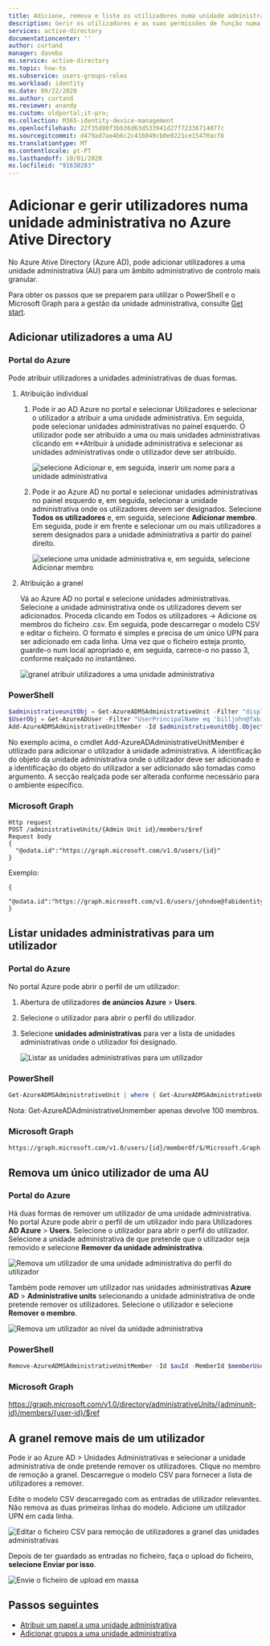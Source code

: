 ```yaml
---
title: Adicione, remova e liste os utilizadores numa unidade administrativa - Azure Ative Directory / Microsoft Docs
description: Gerir os utilizadores e as suas permissões de função numa unidade administrativa no Azure Ative Directory
services: active-directory
documentationcenter: ''
author: curtand
manager: daveba
ms.service: active-directory
ms.topic: how-to
ms.subservice: users-groups-roles
ms.workload: identity
ms.date: 09/22/2020
ms.author: curtand
ms.reviewer: anandy
ms.custom: oldportal;it-pro;
ms.collection: M365-identity-device-management
ms.openlocfilehash: 22f35d88f3bb36d63d533941d27f72336714077c
ms.sourcegitcommit: d479ad7ae4b6c2c416049cb0e0221ce15470acf6
ms.translationtype: MT
ms.contentlocale: pt-PT
ms.lasthandoff: 10/01/2020
ms.locfileid: "91630283"
---
```

# <a name="add-and-manage-users-in-an-administrative-unit-in-azure-active-directory"></a>Adicionar e gerir utilizadores numa unidade administrativa no Azure Ative Directory

No Azure Ative Directory (Azure AD), pode adicionar utilizadores a uma unidade administrativa (AU) para um âmbito administrativo de controlo mais granular.

Para obter os passos que se preparem para utilizar o PowerShell e o Microsoft Graph para a gestão da unidade administrativa, consulte [Get start](roles-admin-units-manage.md#get-started).

## <a name="add-users-to-an-au"></a>Adicionar utilizadores a uma AU

### <a name="azure-portal"></a>Portal do Azure

Pode atribuir utilizadores a unidades administrativas de duas formas.

1. Atribuição individual

    1. Pode ir ao AD Azure no portal e selecionar Utilizadores e selecionar o utilizador a atribuir a uma unidade administrativa. Em seguida, pode selecionar unidades administrativas no painel esquerdo. O utilizador pode ser atribuído a uma ou mais unidades administrativas clicando em **Atribuir à unidade administrativa e selecionar as unidades administrativas onde o utilizador deve ser atribuído.

       ![selecione Adicionar e, em seguida, inserir um nome para a unidade administrativa](./media/roles-admin-units-add-manage-users/assign-users-individually.png)

    1. Pode ir ao Azure AD no portal e selecionar unidades administrativas no painel esquerdo e, em seguida, selecionar a unidade administrativa onde os utilizadores devem ser designados. Selecione **Todos os utilizadores** e, em seguida, selecione **Adicionar membro**. Em seguida, pode ir em frente e selecionar um ou mais utilizadores a serem designados para a unidade administrativa a partir do painel direito.

        ![selecione uma unidade administrativa e, em seguida, selecione Adicionar membro](./media/roles-admin-units-add-manage-users/assign-to-admin-unit.png)

1. Atribuição a granel

    Vá ao Azure AD no portal e selecione unidades administrativas. Selecione a unidade administrativa onde os utilizadores devem ser adicionados. Proceda clicando em Todos os utilizadores -> Adicione os membros do ficheiro .csv. Em seguida, pode descarregar o modelo CSV e editar o ficheiro. O formato é simples e precisa de um único UPN para ser adicionado em cada linha. Uma vez que o ficheiro esteja pronto, guarde-o num local apropriado e, em seguida, carrece-o no passo 3, conforme realçado no instantâneo.

    ![granel atribuir utilizadores a uma unidade administrativa](./media/roles-admin-units-add-manage-users/bulk-assign-to-admin-unit.png)

### <a name="powershell"></a>PowerShell

```powershell
$administrativeunitObj = Get-AzureADMSAdministrativeUnit -Filter "displayname eq 'Test administrative unit 2'"
$UserObj = Get-AzureADUser -Filter "UserPrincipalName eq 'billjohn@fabidentity.onmicrosoft.com'"
Add-AzureADMSAdministrativeUnitMember -Id $administrativeunitObj.ObjectId -RefObjectId $UserObj.ObjectId
```

No exemplo acima, o cmdlet Add-AzureADAdministrativeUnitMember é utilizado para adicionar o utilizador à unidade administrativa. A identificação do objeto da unidade administrativa onde o utilizador deve ser adicionado e a identificação do objeto do utilizador a ser adicionado são tomadas como argumento. A secção realçada pode ser alterada conforme necessário para o ambiente específico.

### <a name="microsoft-graph"></a>Microsoft Graph

```http
Http request
POST /administrativeUnits/{Admin Unit id}/members/$ref
Request body
{
  "@odata.id":"https://graph.microsoft.com/v1.0/users/{id}"
}
```

Exemplo:

```http
{
  "@odata.id":"https://graph.microsoft.com/v1.0/users/johndoe@fabidentity.com"
}
```

## <a name="list-administrative-units-for-a-user"></a>Listar unidades administrativas para um utilizador

### <a name="azure-portal"></a>Portal do Azure

No portal Azure pode abrir o perfil de um utilizador:

1. Abertura de utilizadores **de anúncios Azure**  >  **Users**.

1. Selecione o utilizador para abrir o perfil do utilizador.

1. Selecione **unidades administrativas** para ver a lista de unidades administrativas onde o utilizador foi designado.

   ![Listar as unidades administrativas para um utilizador](./media/roles-admin-units-add-manage-users/list-user-admin-units.png)

### <a name="powershell"></a>PowerShell

```powershell
Get-AzureADMSAdministrativeUnit | where { Get-AzureADMSAdministrativeUnitMember -Id $_.ObjectId | where {$_.RefObjectId -eq $userObjId} }
```
Nota: Get-AzureADAdministrativeUnmember apenas devolve 100 membros.

### <a name="microsoft-graph"></a>Microsoft Graph

```http
https://graph.microsoft.com/v1.0/users/{id}/memberOf/$/Microsoft.Graph.AdministrativeUnit
```

## <a name="remove-a-single-user-from-an-au"></a>Remova um único utilizador de uma AU

### <a name="azure-portal"></a>Portal do Azure

Há duas formas de remover um utilizador de uma unidade administrativa. No portal Azure pode abrir o perfil de um utilizador indo para Utilizadores **AD Azure**  >  **Users**. Selecione o utilizador para abrir o perfil do utilizador. Selecione a unidade administrativa de que pretende que o utilizador seja removido e selecione **Remover da unidade administrativa**.

![Remova um utilizador de uma unidade administrativa do perfil do utilizador](./media/roles-admin-units-add-manage-users/user-remove-admin-units.png)

Também pode remover um utilizador nas unidades administrativas **Azure AD**  >  **Administrative units** selecionando a unidade administrativa de onde pretende remover os utilizadores. Selecione o utilizador e selecione **Remover o membro**.
  
![Remova um utilizador ao nível da unidade administrativa](./media/roles-admin-units-add-manage-users/admin-units-remove-user.png)

### <a name="powershell"></a>PowerShell

```powershell
Remove-AzureADMSAdministrativeUnitMember -Id $auId -MemberId $memberUserObjId
```

### <a name="microsoft-graph"></a>Microsoft Graph

   https://graph.microsoft.com/v1.0/directory/administrativeUnits/{adminunit-id}/members/{user-id}/$ref

## <a name="bulk-remove-more-than-one-user"></a>A granel remove mais de um utilizador

Pode ir ao Azure AD > Unidades Administrativas e selecionar a unidade administrativa de onde pretende remover os utilizadores. Clique no membro de remoção a granel. Descarregue o modelo CSV para fornecer a lista de utilizadores a remover.

Edite o modelo CSV descarregado com as entradas de utilizador relevantes. Não remova as duas primeiras linhas do modelo. Adicione um utilizador UPN em cada linha.

![Editar o ficheiro CSV para remoção de utilizadores a granel das unidades administrativas](./media/roles-admin-units-add-manage-users/bulk-user-entries.png)

Depois de ter guardado as entradas no ficheiro, faça o upload do ficheiro, **selecione Enviar por isso**.

![Envie o ficheiro de upload em massa](./media/roles-admin-units-add-manage-users/bulk-user-remove.png)

## <a name="next-steps"></a>Passos seguintes

- [Atribuir um papel a uma unidade administrativa](roles-admin-units-assign-roles.md)
- [Adicionar grupos a uma unidade administrativa](roles-admin-units-add-manage-groups.md)
